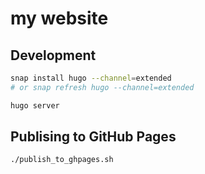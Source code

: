 # my website

## Development

```bash
snap install hugo --channel=extended
# or snap refresh hugo --channel=extended

hugo server
```

## Publising to GitHub Pages


```bash
./publish_to_ghpages.sh
```

